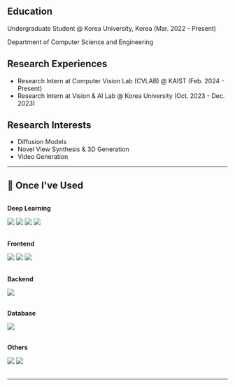 <!--![header](https://capsule-render.vercel.app/api?type=waving&height=200&color=gradient&customColorList=22&text=Welcome&section=header&reversal=false&textBg=false&fontAlign=50&fontAlignY=30&fontSize=60&desc=wlsguur's%20github%20profile&descAlign=50&descAlignY=50)-->

##  Education
Undergraduate Student @ Korea University, Korea (Mar. 2022 - Present)

Department of Computer Science and Engineering

## Research Experiences
- Research Intern at Computer Vision Lab (CVLAB) @ KAIST (Feb. 2024 - Present)
- Research Intern at Vision & AI Lab @ Korea University (Oct. 2023 - Dec. 2023)
  
## Research Interests
- Diffusion Models
- Novel View Synthesis & 3D Generation
- Video Generation

<!--
[![Anurag's GitHub stats](https://github-readme-stats.vercel.app/api?username=wlsguur&count_private=true&show_icons=true&theme=material-palenight)](https://github.com/anuraghazra/github-readme-stats)&nbsp;&nbsp;&nbsp;&nbsp;&nbsp;&nbsp;&nbsp;&nbsp;&nbsp;&nbsp;&nbsp;[![Top Langs](https://github-readme-stats.vercel.app/api/top-langs/?username=wlsguur&layout=compact)](https://github.com/anuraghazra/github-readme-stats)
-->
----
## 🔨 Once I've Used
<div style="display:flex; flex-direction:column; align-items:flex-start;">
    <!-- Deeplearning -->
    <p><strong>Deep Learning</strong></p>
    <div>
        <img src="https://img.shields.io/badge/python-3776AB?style=for-the-badge&logo=python&logoColor=white">
        <img src="https://img.shields.io/badge/PyTorch-EE4C2C?style=for-the-badge&logo=PyTorch&logoColor=white">
        <img src="https://img.shields.io/badge/TensorFlow-FF6F00?style=for-the-badge&logo=tensorflow&logoColor=white">
        <img src="https://img.shields.io/badge/NumPy-013243?style=for-the-badge&logo=NumPy&logoColor=white">
    </div><br>
    <!-- Frontend -->
    <p><strong>Frontend</strong></p>
    <div>
        <img src="https://img.shields.io/badge/html5-E34F26?style=for-the-badge&logo=html5&logoColor=white"> 
        <img src="https://img.shields.io/badge/css-1572B6?style=for-the-badge&logo=css3&logoColor=white"> 
        <img src="https://img.shields.io/badge/javascript-F7DF1E?style=for-the-badge&logo=javascript&logoColor=black"> 
    </div><br>
    <!-- Backend -->
    <p><strong>Backend</strong></p>
    <div>
        <img src="https://img.shields.io/badge/php-777BB4?style=for-the-badge&logo=php&logoColor=white"/>
    </div><br>
    <!-- Database -->
    <p><strong>Database</strong></p>
    <div>
        <img src="https://img.shields.io/badge/mysql-4479A1?style=for-the-badge&logo=MySQL&logoColor=white"> 
    </div><br>
    <!-- Others -->
    <p><strong>Others</strong></p>
    <div>
        <img src="https://img.shields.io/badge/C-A8B9CC?style=for-the-badge&logo=c&logoColor=white">
        <img src="https://img.shields.io/badge/C++-00599C?style=for-the-badge&logo=cplusplus&logoColor=white">
    </div><br>
</div>

----

<!--
## 💻 Tech log

<a href="https://velog.io/@wlsguur">
    <img src="https://img.shields.io/badge/Velog-20c997?style=for-the-badge&logo=Vimeo&logoColor=white">
</a>

[![Velog's GitHub stats](https://velog-readme-stats.vercel.app/api?name=wlsguur)](https://github.com/wlsguur/velog-readme-stats)
-->


<!--![footer](https://capsule-render.vercel.app/api?type=waving&height=150&color=gradient&customColorList=22&section=footer&reversal=false&textBg=false&fontAlign=50&fontAlignY=30&fontSize=60&descAlign=50&descAlignY=50)-->

